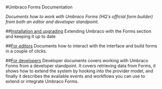 #Umbraco Forms Documentation

_Documents how to work with Umbraco Forms (HQ's official form builder) from both an editor and developer standpoint._

##[Installation and upgrading](Installation/index.md)
Extending Umbraco with the Forms section and keeping it up to date

##[For editors](Editor/index.md)
Documents how to interact with the interface and build forms in a couple of clicks.

##[For developers](Developer/index.md)
Developer documents covers working with Umbraco Forms from a developer standpoint. It covers retrieving data from Forms, it shows how to extend the system by hooking into the provider model, and finally it describes the available events and workflows you can use to extend or integrate Umbraco Forms. 
